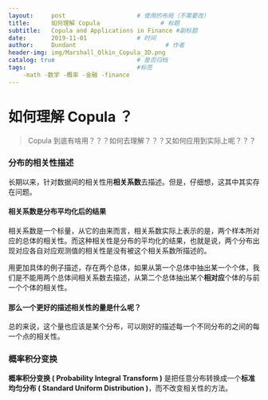 ```yaml
---
layout:     post   				    # 使用的布局（不需要改）
title:      如何理解 Copula 				# 标题 
subtitle:   Copula and Applications in Finance #副标题
date:       2019-11-01 				# 时间
author:     Dundant 						# 作者
header-img: img/Marshall_Olkin_Copula_3D.png
catalog: true 						# 是否归档
tags:								#标签
    -math -数学 -概率 -金融 -finance
---
```

# 如何理解 Copula ？

> Copula 到底有啥用？？？如何去理解？？？又如何应用到实际上呢？？？

### 分布的相关性描述

长期以来，针对数据间的相关性用**相关系数**去描述。但是，仔细想，这其中其实存在问题。

#### 相关系数是分布平均化后的结果

相关系数是一个标量，从它的由来而言，相关系数实际上表示的是，两个样本所对应的总体的相关性。而这种相关性是分布的平均化的结果，也就是说，两个分布出现对应各自对应观测值的相关性是没有被这个相关系数所描述的。

用更加具体的例子描述，存在两个总体，如果从第一个总体中抽出某一个个体，我们是不能用两个总体间相关系数去描述，从第二个总体抽出某个**相对应**个体的与前一个个体的相关性。

#### 那么一个更好的描述相关性的量是什么呢？

总的来说，这个量也应该是某个分布，可以刚好的描述每一个不同分布的之间的每一个点的相关性。

### 概率积分变换

**概率积分变换 ( Probability Integral Transform )** 是把任意分布转换成一个**标准均匀分布 ( Standard Uniform Distribution )**，而不改变相关性的方法。

